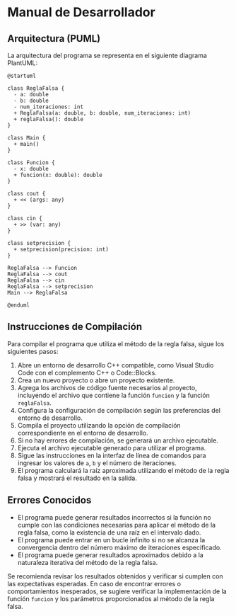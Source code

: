 # Manual de Desarrollador

## Arquitectura (PUML)

La arquitectura del programa se representa en el siguiente diagrama PlantUML:

```puml
@startuml 

class ReglaFalsa {
  - a: double
  - b: double
  - num_iteraciones: int
  + ReglaFalsa(a: double, b: double, num_iteraciones: int)
  + reglaFalsa(): double
}

class Main {
  + main()
}

class Funcion {
  - x: double
  + funcion(x: double): double
}

class cout {
  + << (args: any)
}

class cin {
  + >> (var: any)
}

class setprecision {
  + setprecision(precision: int)
}

ReglaFalsa --> Funcion
ReglaFalsa --> cout
ReglaFalsa --> cin
ReglaFalsa --> setprecision
Main --> ReglaFalsa

@enduml
```

## Instrucciones de Compilación

Para compilar el programa que utiliza el método de la regla falsa, sigue los siguientes pasos:

1. Abre un entorno de desarrollo C++ compatible, como Visual Studio Code con el complemento C++ o Code::Blocks.
2. Crea un nuevo proyecto o abre un proyecto existente.
3. Agrega los archivos de código fuente necesarios al proyecto, incluyendo el archivo que contiene la función `funcion` y la función `reglaFalsa`.
4. Configura la configuración de compilación según las preferencias del entorno de desarrollo.
5. Compila el proyecto utilizando la opción de compilación correspondiente en el entorno de desarrollo.
6. Si no hay errores de compilación, se generará un archivo ejecutable.
7. Ejecuta el archivo ejecutable generado para utilizar el programa.
8. Sigue las instrucciones en la interfaz de línea de comandos para ingresar los valores de `a`, `b` y el número de iteraciones.
9. El programa calculará la raíz aproximada utilizando el método de la regla falsa y mostrará el resultado en la salida.

## Errores Conocidos

- El programa puede generar resultados incorrectos si la función no cumple con las condiciones necesarias para aplicar el método de la regla falsa, como la existencia de una raíz en el intervalo dado.
- El programa puede entrar en un bucle infinito si no se alcanza la convergencia dentro del número máximo de iteraciones especificado.
- El programa puede generar resultados aproximados debido a la naturaleza iterativa del método de la regla falsa.

Se recomienda revisar los resultados obtenidos y verificar si cumplen con las expectativas esperadas. En caso de encontrar errores o comportamientos inesperados, se sugiere verificar la implementación de la función `funcion` y los parámetros proporcionados al método de la regla falsa.